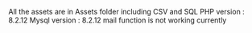 All the assets are in Assets folder including CSV and SQL
PHP version : 8.2.12
Mysql version : 8.2.12
mail function is not working currently 
